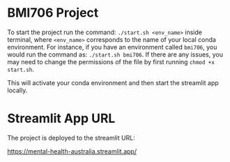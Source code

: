 # BMI706 Project

To start the project run the command: `./start.sh <env_name>` inside terminal, where `<env_name>` corresponds to the name of your local conda environment. For instance, if you have an environment called `bmi706`, you would run the command as: `./start.sh bmi706`. If there are any issues, you may need to change the permissions of the file by first running `chmod +x start.sh`.

This will activate your conda environment and then start the streamlit app locally.

# Streamlit App URL

The project is deployed to the streamlit URL:

https://mental-health-australia.streamlit.app/


